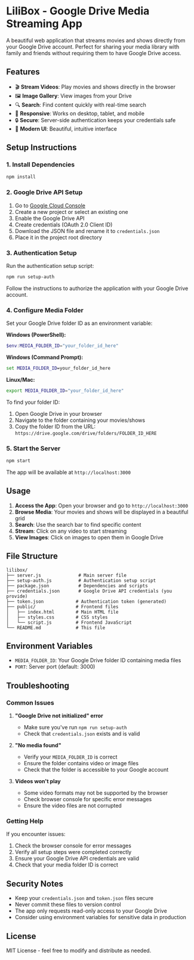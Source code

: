 # LiliBox - Google Drive Media Streaming App

A beautiful web application that streams movies and shows directly from your Google Drive account. Perfect for sharing your media library with family and friends without requiring them to have Google Drive access.

## Features

- 🎬 **Stream Videos**: Play movies and shows directly in the browser
- 🖼️ **Image Gallery**: View images from your Drive
- 🔍 **Search**: Find content quickly with real-time search
- 📱 **Responsive**: Works on desktop, tablet, and mobile
- 🔒 **Secure**: Server-side authentication keeps your credentials safe
- 🎨 **Modern UI**: Beautiful, intuitive interface

## Setup Instructions

### 1. Install Dependencies

```bash
npm install
```

### 2. Google Drive API Setup

1. Go to [Google Cloud Console](https://console.developers.google.com/)
2. Create a new project or select an existing one
3. Enable the Google Drive API
4. Create credentials (OAuth 2.0 Client ID)
5. Download the JSON file and rename it to `credentials.json`
6. Place it in the project root directory

### 3. Authentication Setup

Run the authentication setup script:

```bash
npm run setup-auth
```

Follow the instructions to authorize the application with your Google Drive account.

### 4. Configure Media Folder

Set your Google Drive folder ID as an environment variable:

**Windows (PowerShell):**
```powershell
$env:MEDIA_FOLDER_ID="your_folder_id_here"
```

**Windows (Command Prompt):**
```cmd
set MEDIA_FOLDER_ID=your_folder_id_here
```

**Linux/Mac:**
```bash
export MEDIA_FOLDER_ID="your_folder_id_here"
```

To find your folder ID:
1. Open Google Drive in your browser
2. Navigate to the folder containing your movies/shows
3. Copy the folder ID from the URL: `https://drive.google.com/drive/folders/FOLDER_ID_HERE`

### 5. Start the Server

```bash
npm start
```

The app will be available at `http://localhost:3000`

## Usage

1. **Access the App**: Open your browser and go to `http://localhost:3000`
2. **Browse Media**: Your movies and shows will be displayed in a beautiful grid
3. **Search**: Use the search bar to find specific content
4. **Stream**: Click on any video to start streaming
5. **View Images**: Click on images to open them in Google Drive

## File Structure

```
lilibox/
├── server.js              # Main server file
├── setup-auth.js          # Authentication setup script
├── package.json           # Dependencies and scripts
├── credentials.json       # Google Drive API credentials (you provide)
├── token.json            # Authentication token (generated)
├── public/               # Frontend files
│   ├── index.html        # Main HTML file
│   ├── styles.css        # CSS styles
│   └── script.js         # Frontend JavaScript
└── README.md             # This file
```

## Environment Variables

- `MEDIA_FOLDER_ID`: Your Google Drive folder ID containing media files
- `PORT`: Server port (default: 3000)

## Troubleshooting

### Common Issues

1. **"Google Drive not initialized" error**
   - Make sure you've run `npm run setup-auth`
   - Check that `credentials.json` exists and is valid

2. **"No media found"**
   - Verify your `MEDIA_FOLDER_ID` is correct
   - Ensure the folder contains video or image files
   - Check that the folder is accessible to your Google account

3. **Videos won't play**
   - Some video formats may not be supported by the browser
   - Check browser console for specific error messages
   - Ensure the video files are not corrupted

### Getting Help

If you encounter issues:
1. Check the browser console for error messages
2. Verify all setup steps were completed correctly
3. Ensure your Google Drive API credentials are valid
4. Check that your media folder ID is correct

## Security Notes

- Keep your `credentials.json` and `token.json` files secure
- Never commit these files to version control
- The app only requests read-only access to your Google Drive
- Consider using environment variables for sensitive data in production

## License

MIT License - feel free to modify and distribute as needed.
